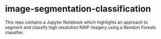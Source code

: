 # image-segmentation-classification
This repo contains a Jupyter Notebook which highlights an approach to segment and classify high resolution NAIP imagery using a Random Forests classifier.
